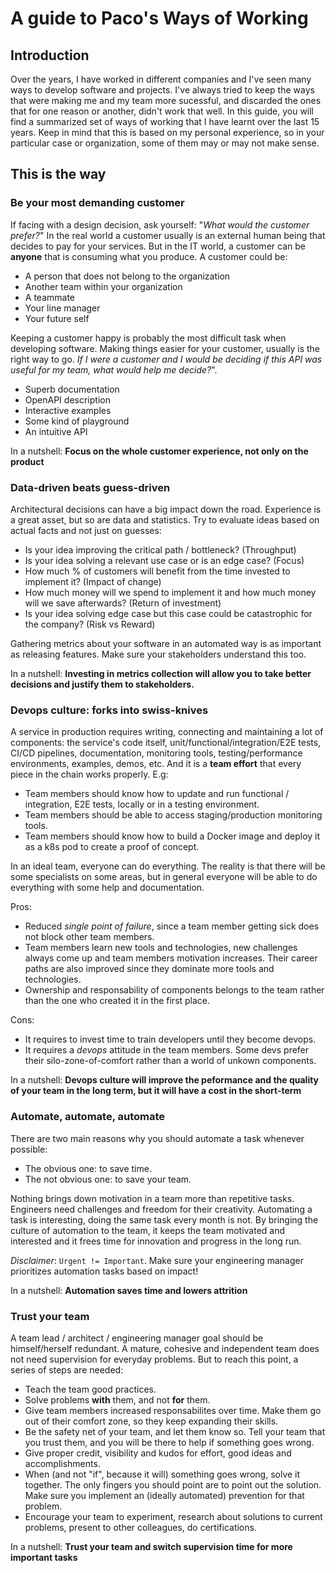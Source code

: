 # A guide to Paco's Ways of Working

## Introduction

Over the years, I have worked in different companies and I've seen many ways to develop software and projects. I've always tried to keep the ways that were making me and my team more sucessful, and discarded the ones that for one reason or another, didn't work that well. 
In this guide, you will find a summarized set of ways of working that I have learnt over the last 15 years. Keep in mind that this is based on my personal experience, so in your particular case or organization, some of them may or may not make sense.

## This is the way

### Be your most demanding customer

If facing with a design decision, ask yourself: "_What would the customer prefer?_"
In the real world a customer usually is an external human being that decides to pay for your services. But in the IT world, a customer can be **anyone** that is consuming what you produce. A customer could be:
- A person that does not belong to the organization
- Another team within your organization
- A teammate
- Your line manager
- Your future self

Keeping a customer happy is probably the most difficult task when developing software. Making things easier for your customer, usually is the right way to go.
_If I were a customer and I would be deciding if this API was useful for my team, what would help me decide?_".
- Superb documentation
- OpenAPI description
- Interactive examples
- Some kind of playground
- An intuitive API

In a nutshell: **Focus on the whole customer experience, not only on the product**

### Data-driven beats guess-driven

Architectural decisions can have a big impact down the road. Experience is a great asset, but so are data and statistics. Try to evaluate ideas based on actual facts and not just on guesses:

- Is your idea improving the critical path / bottleneck? (Throughput)
- Is your idea solving a relevant use case or is an edge case? (Focus)
- How much % of customers will benefit from the time invested to implement it? (Impact of change)
- How much money will we spend to implement it and how much money will we save afterwards? (Return of investment)
- Is your idea solving edge case but this case could be catastrophic for the company? (Risk vs Reward)

Gathering metrics about your software in an automated way is as important as releasing features. Make sure your stakeholders understand this too.

In a nutshell: **Investing in metrics collection will allow you to take better decisions and justify them to stakeholders.**

### Devops culture: forks into swiss-knives

A service in production requires writing, connecting and maintaining a lot of components: the service's code itself, unit/functional/integration/E2E tests, CI/CD pipelines, documentation, monitoring tools, testing/performance environments, examples, demos, etc. And it is a **team effort** that every piece in the chain works properly.
E.g:
- Team members should know how to update and run functional / integration, E2E tests, locally or in a testing environment.
- Team members should be able to access staging/production monitoring tools.
- Team members should know how to build a Docker image and deploy it as a k8s pod to create a proof of concept.

In an ideal team, everyone can do everything. The reality is that there will be some specialists on some areas, but in general everyone will be able to do everything with some help and documentation.

Pros:
- Reduced _single point of failure_, since a team member getting sick does not block other team members.
- Team members learn new tools and technologies, new challenges always come up and team members motivation increases. Their career paths are also improved since they dominate more tools and technologies.
- Ownership and responsability of components belongs to the team rather than the one who created it in the first place.

Cons:
- It requires to invest time to train developers until they become devops.
- It requires a _devops_ attitude in the team members. Some devs prefer their silo-zone-of-comfort rather than a world of unkown components.

In a nutshell: **Devops culture will improve the peformance and the quality of your team in the long term, but it will have a cost in the short-term**

### Automate, automate, automate

There are two main reasons why you should automate a task whenever possible:
- The obvious one: to save time.
- The not obvious one: to save your team.

Nothing brings down motivation in a team more than repetitive tasks. Engineers need challenges and freedom for their creativity. Automating a task is interesting, doing the same task every month is not.
By bringing the culture of automation to the team, it keeps the team motivated and interested and it frees time for innovation and progress in the long run.

_Disclaimer_: `Urgent != Important`. Make sure your engineering manager prioritizes automation tasks based on impact!

In a nutshell: **Automation saves time and lowers attrition**

### Trust your team

A team lead / architect / engineering manager goal should be himself/herself redundant. A mature, cohesive and independent team does not need supervision for everyday problems. But to reach this point, a series of steps are needed:
- Teach the team good practices.
- Solve problems **with** them, and not **for** them.
- Give team members increased responsabilites over time. Make them go out of their comfort zone, so they keep expanding their skills.
- Be the safety net of your team, and let them know so. Tell your team that you trust them, and you will be there to help if something goes wrong.
- Give proper credit, visibility and kudos for effort, good ideas and accomplishments.
- When (and not "if", because it will) something goes wrong, solve it together. The only fingers you should point are to point out the solution. Make sure you implement an (ideally automated) prevention for that problem.
- Encourage your team to experiment, research about solutions to current problems, present to other colleagues, do certifications.

In a nutshell: **Trust your team and switch supervision time for more important tasks**
